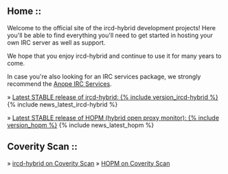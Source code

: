 ## Home ::

Welcome to the official site of the ircd-hybrid development projects! Here you'll be able to find everything you'll need to get started in hosting your own IRC server as well as support.

We hope that you enjoy ircd-hybrid and continue to use it for many years to come.

In case you're also looking for an IRC services package, we strongly recommend the [Anope IRC Services](https://www.anope.org/).

&raquo; [Latest STABLE release of ircd-hybrid: {% include version_ircd-hybrid %}](downloads.html)
{% include news_latest_ircd-hybrid %}

&raquo; [Latest STABLE release of HOPM (hybrid open proxy monitor): {% include version_hopm %}](downloads.html)
{% include news_latest_hopm %}

## Coverity Scan ::

&raquo; [ircd-hybrid on Coverity Scan](https://scan.coverity.com/projects/ircd-hybrid-ircd-hybrid)
&raquo; [HOPM on Coverity Scan](https://scan.coverity.com/projects/ircd-hybrid-hopm)
